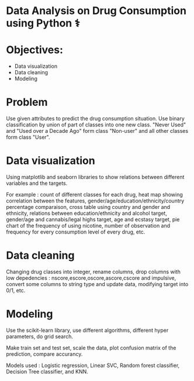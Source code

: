 # Data Analysis on Drug Consumption using Python  ⚕️

# Objectives: 
* Data visualization
* Data cleaning
* Modeling

# Problem
Use given attributes to predict the drug consumption situation. Use binary classification by union of part of classes into one new class. "Never Used" and "Used over a Decade Ago" form class "Non-user" and all other classes form class "User".

# Data visualization
Using matplotlib and seaborn libraries to show relations between different variables and the targets.

For example : count of different classes for each drug, heat map showing correlation between the features, gender/age/education/ethnicity/country percentage comparaison, cross table using country and gender and ethnicity, relations between education/ethnicity and alcohol target, gender/age and cannabis/legal highs target, age and ecstasy target, pie chart of the frequency of using nicotine, number of observation and frequency for every consumption level of every drug, etc.

# Data cleaning
Changing drug classes into integer, rename columns, drop columns with low depedencies : nscore,escore,oscore,ascore,cscore and impulsive, convert some columns to string type and update data, modifying target into 0/1, etc.

# Modeling
Use the scikit-learn library, use different algorithms, different hyper parameters, do grid search.

Make train set and test set, scale the data, plot confusion matrix of the prediction, compare accurancy.

Models used : Logistic regression, Linear SVC, Random forest classifier, Decision Tree classifier, and KNN.
